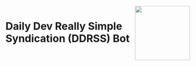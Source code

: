 <img align="right" src="https://user-images.githubusercontent.com/51878265/158045501-1cec45a0-f030-4743-bdec-01f1061e86f0.png" height=150px>
<h1> Daily Dev  Really Simple Syndication (DDRSS) Bot</h1>
<br/>
<br/>
<br/>
